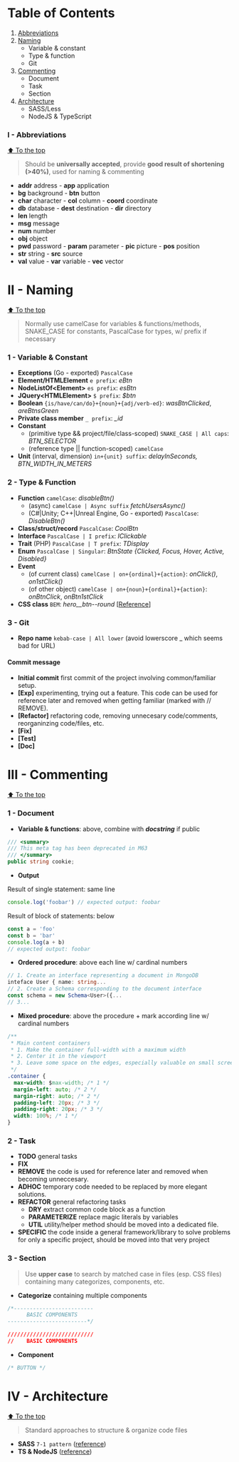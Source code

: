 <a name="0"></a>  
# Table of Contents
1. [Abbreviations](#abbreviations)
2. [Naming](#naming) 
    + Variable & constant
    + Type & function
    + Git
3. [Commenting](#commenting)
    + Document
    + Task
    + Section
4. [Architecture](#architecture)
    + SASS/Less
    + NodeJS & TypeScript

<a name="abbreviations"></a>  
### I - Abbreviations
[⬆ To the top](#0)
> Should be **universally accepted**, provide **good result of shortening (>40%)**, used for naming & commenting
* **addr** address - **app** application
* **bg** background - **btn** button
* **char** character - **col** column - **coord** coordinate
* **db** database - **dest** destination - **dir** directory
* **len** length
* **msg** message
* **num** number
* **obj** object
* **pwd** password - **param** parameter - **pic** picture - **pos** position
* **str** string - **src** source
* **val** value - **var** variable - **vec** vector

<a name="naming"></a>  
# II - Naming
[⬆ To the top](#0)
> Normally use camelCase for variables & functions/methods, SNAKE_CASE for constants, PascalCase for types, w/ prefix if necessary

### 1 - Variable & Constant
+ **Exceptions** (Go - exported) ```PascalCase```
+ **Element/HTMLElement** ```e prefix```: *eBtn*
+ **NodeListOf\<Element>** ```es prefix```: *esBtn*
+ **JQuery\<HTMLElement>** ```$ prefix```: *$btn*
+ **Boolean** ```{is/have/can/do}+{noun}+{adj/verb-ed}```: *wasBtnClicked*, *areBtnsGreen*
+ **Private class member** ```_ prefix```: *_id*
+ **Constant** 
    - (primitive type && project/file/class-scoped) ```SNAKE_CASE | All caps```: *BTN_SELECTOR*
    - (reference type || function-scoped) ```camelCase```
+ **Unit** (interval, dimension) ```in+{unit} suffix```: *delayInSeconds, BTN_WIDTH_IN_METERS*

### 2 - Type & Function
+ **Function** ```camelCase```: *disableBtn()*
    - (async) ```camelCase | Async suffix``` *fetchUsersAsync()*
    - (C#|Unity; C++|Unreal Engine, Go - exported) ```PascalCase```: *DisableBtn()*
+ **Class/struct/record** ```PascalCase```: *CoolBtn*
+ **Interface** ```PascalCase | I prefix```: *IClickable*
+ **Trait** (PHP) ```PascalCase | T prefix```: *TDisplay*
+ **Enum** ```PascalCase | Singular```: *BtnState {Clicked, Focus, Hover, Active, Disabled}*
+ **Event** 
    - (of current class) ```camelCase | on+{ordinal}+{action}```: *onClick()*, *on1stClick()*
    - (of other object) ```camelCase | on+{noun}+{ordinal}+{action}```: *onBtnClick*, *onBtn1stClick*
+ **CSS class** ```BEM```: *hero__btn--round* [[Reference](https://sparkbox.com/foundry/bem_by_example)]

### 3 - Git
+ **Repo name** ```kebab-case | All lower``` (avoid lowerscore _ which seems bad for URL)  
#### Commit message
+ **Initial commit** first commit of the project involving common/familiar setup.
+ **[Exp]** experimenting, trying out a feature. This code can be used for reference later and removed when getting familiar (marked with // REMOVE).
+ **[Refactor]** refactoring code, removing unnecesary code/comments, reorganinzing code/files, etc.
+ **[Fix]**
+ **[Test]**
+ **[Doc]**

<a name="commenting"></a>  
# III - Commenting
[⬆ To the top](#0)
### 1 - Document
+ **Variable & functions**: above, combine with _**docstring**_ if public
```cs
/// <summary>
/// This meta tag has been deprecated in M63
/// </summary>
public string cookie;
```

+ **Output**

Result of single statement: same line
```ts
console.log('foobar') // expected output: foobar
```
Result of block of statements: below
```ts
const a = 'foo'
const b = 'bar'
console.log(a + b)
// expected output: foobar
```
+ **Ordered procedure**: above each line w/ cardinal numbers	
```ts
// 1. Create an interface representing a document in MongoDB
inteface User { name: string...
// 2. Create a Schema corresponding to the document interface
const schema = new Schema<User>({...
// 3...
```
+ **Mixed procedure**: above the procedure + mark according line w/ cardinal numbers	

```css
/**
 * Main content containers
 * 1. Make the container full-width with a maximum width
 * 2. Center it in the viewport
 * 3. Leave some space on the edges, especially valuable on small screens
 */
.container {
  max-width: $max-width; /* 1 */
  margin-left: auto; /* 2 */
  margin-right: auto; /* 2 */
  padding-left: 20px; /* 3 */
  padding-right: 20px; /* 3 */
  width: 100%; /* 1 */
}
```
  
### 2 - Task
+ **TODO** general tasks
+ **FIX**
+ **REMOVE** the code is used for reference later and removed when becoming unneccesary.
+ **ADHOC** temporary code needed to be replaced by more elegant solutions.
+ **REFACTOR** general refactoring tasks
    - **DRY** extract common code block as a function
    - **PARAMETERIZE** replace magic literals by variables
    - **UTIL** utility/helper method should be moved into a dedicated file.
+ **SPECIFIC** the code inside a general framework/library to solve problems for only a specific project, should be moved into that very project
  
### 3 - Section
> Use **upper case** to search by matched case in files (esp. CSS files) containing many categorizes, components, etc. 
+ **Categorize** containing multiple components
```css
/*-------------------------
      BASIC COMPONENTS
-------------------------*/
```

```css
///////////////////////////
//    BASIC COMPONENTS
```
+ **Component**
```css
/* BUTTON */
```

<a name="architecture"></a>  
# IV - Architecture
[⬆ To the top](#0)
> Standard approaches to structure & organize code files
+ **SASS** ```7-1 pattern``` ([reference](https://www.learnhowtoprogram.com/user-interfaces/building-layouts-preprocessors/7-1-sass-architecture))
+ **TS & NodeJS** ([reference](https://github.com/microsoft/TypeScript-Node-Starter))
